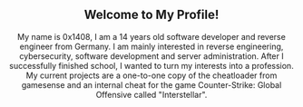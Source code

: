 <p align="center">
<h2 align="center">Welcome to My Profile!</h2>
</p>

<p align="center">
My name is 0x1408, I am a 14 years old software developer and reverse engineer from Germany. I am mainly interested in reverse engineering, cybersecurity, software development and server administration. After I successfully finished school, I wanted to turn my interests into a profession. My current projects are a one-to-one copy of the cheatloader from gamesense and an internal cheat for the game Counter-Strike: Global Offensive called "Interstellar".
</p>
  
